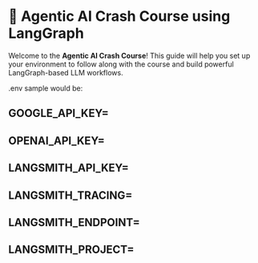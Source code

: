 # 🧠 Agentic AI Crash Course using LangGraph

Welcome to the **Agentic AI Crash Course**! This guide will help you set up your environment to follow along with the course and build powerful LangGraph-based LLM workflows.

.env sample would be:

GOOGLE_API_KEY=
---
OPENAI_API_KEY=
---
LANGSMITH_API_KEY=
---
LANGSMITH_TRACING=
---
LANGSMITH_ENDPOINT=
---
LANGSMITH_PROJECT=
---
